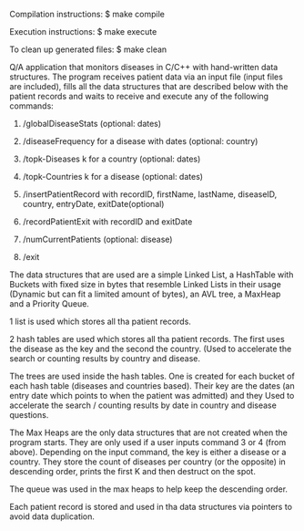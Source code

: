 Compilation instructions: $ make compile

Execution instructions: $ make execute

To clean up generated files: $ make clean


Q/A application that monitors diseases in C/C++ with hand-written data structures. The program receives patient data via an input file (input files are included),
fills all the data structures that are described below with the patient records and waits to receive and execute any of the following commands:

1. /globalDiseaseStats (optional: dates)

2. /diseaseFrequency for a disease with dates (optional: country)

3. /topk-Diseases k for a country (optional: dates)

4. /topk-Countries k for a disease (optional: dates)

5. /insertPatientRecord with recordID, firstName, lastName, diseaseID, country, entryDate, exitDate(optional)

6. /recordPatientExit with recordID and exitDate

7. /numCurrentPatients (optional: disease)

8. /exit


The data structures that are used are a simple Linked List, a HashTable with Buckets with fixed size in bytes that resemble Linked Lists in their usage (Dynamic
but can fit a limited amount of bytes), an AVL tree, a MaxHeap and a Priority Queue.

1 list is used which stores all tha patient records. 

2 hash tables are used which stores all tha patient records. The first uses the disease as the key and the second the country. (Used to accelerate the search
or counting results by country and disease.

The trees are used inside the hash tables. One is created for each bucket of each hash table (diseases and countries based). Their key are the dates (an entry
date which points to when the patient was admitted) and they Used to accelerate the search / counting results by date in country and disease questions.

The Max Heaps are the only data structures that are not created when the program starts. They are only used if a user inputs command 3 or 4 (from above).
Depending on the input command, the key is either a disease or a country. They store the count of diseases per country (or the opposite) in descending order,
prints the first K and then destruct on the spot.

The queue was used in the max heaps to help keep the descending order.


Each patient record is stored and used in tha data structures via pointers to avoid data duplication. 
